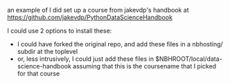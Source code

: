 an example of I did set up a course from jakevdp's handbook at 
https://github.com/jakevdp/PythonDataScienceHandbook

I could use 2 options to install these:
* I could have forked the original repo, and add these files in a nbhosting/ subdir at the toplevel
* or, less intrusively, I could just add these files in $NBHROOT/local/data-science-handbook
  assuming that this is the coursename that I picked for that course
  
